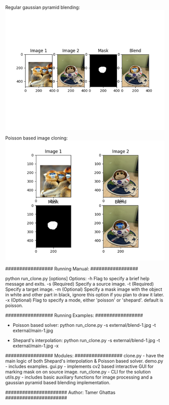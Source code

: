 Regular gaussian pyramid blending:
![Regular](/exports/pyramid-monkey.png)

Poisson based image cloning:
![Poisson](/exports/poisson-monkey.png)



#################
Running Manual:
#################

python run_clone.py [options]
        Options:
        	-h	 Flag to specify a brief help message and exits.
        	-s	(Required) Specify a source image.
        	-t	(Required) Specify a target image.
        	-m	(Optional) Specify a mask image with the object in white and other part in  black, ignore this option if you plan to draw it later.
            -x	(Optional) Flag to specify a mode, either 'poisson' or 'shepard'. default is poisson.


#################
Running Examples:
#################

- Poisson based solver:
python run_clone.py -s external/blend-1.jpg -t external/main-1.jpg

- Shepard's interpolation:
python run_clone.py -s external/blend-1.jpg -t external/main-1.jpg -x

#################
Modules:
#################
clone.py - have the main logic of both Shepard's interpolation & Poisson based solver.
demo.py - includes examples.
gui.py - implements cv2 based interactive GUI for marking mask on on source image.
run_clone.py - CLI for the solution
utils.py - includes basic auxiliary functions for image processing and a gaussian pyramid based blending implementation.

######################
Author: Tamer Ghattas
######################


